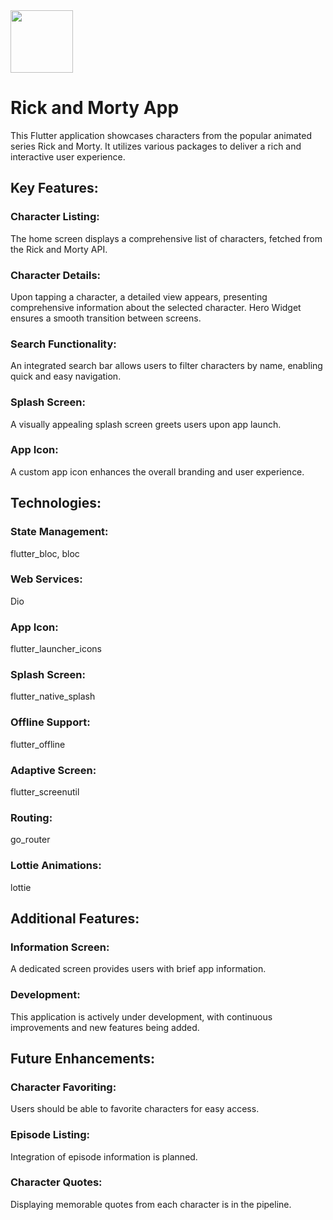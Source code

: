 
<img src="https://github.com/MosasaUnited/RickAndMorty/assets/79766907/964ce872-d32a-4eeb-bf82-997e567fff98" width="100" height="100">


# Rick and Morty App
This Flutter application showcases characters from the popular animated series Rick and Morty. It utilizes various packages to deliver a rich and interactive user experience.

## Key Features:

### Character Listing:
The home screen displays a comprehensive list of characters, fetched from the Rick and Morty API.

### Character Details:
Upon tapping a character, a detailed view appears, presenting comprehensive information about the selected character. Hero Widget ensures a smooth transition between screens.

### Search Functionality: 
An integrated search bar allows users to filter characters by name, enabling quick and easy navigation.

### Splash Screen:
A visually appealing splash screen greets users upon app launch.

### App Icon: 
A custom app icon enhances the overall branding and user experience.

## Technologies:

### State Management:
flutter_bloc, bloc

### Web Services:
Dio

### App Icon:
flutter_launcher_icons

### Splash Screen:
flutter_native_splash

### Offline Support:
flutter_offline

### Adaptive Screen:
flutter_screenutil

### Routing:
go_router

### Lottie Animations:
lottie

## Additional Features:

### Information Screen:
A dedicated screen provides users with brief app information.
### Development:
This application is actively under development, with continuous improvements and new features being added.

## Future Enhancements:

### Character Favoriting:
Users should be able to favorite characters for easy access.

### Episode Listing:
Integration of episode information is planned.

### Character Quotes:
Displaying memorable quotes from each character is in the pipeline.
